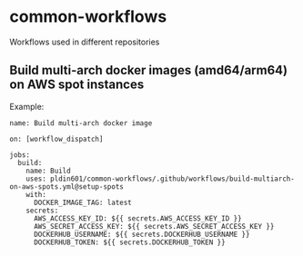 # common-workflows
Workflows used in different repositories

## Build multi-arch docker images (amd64/arm64) on AWS spot instances

Example:

```
name: Build multi-arch docker image

on: [workflow_dispatch]

jobs:
  build:
    name: Build
    uses: pldin601/common-workflows/.github/workflows/build-multiarch-on-aws-spots.yml@setup-spots
    with:
      DOCKER_IMAGE_TAG: latest
    secrets:
      AWS_ACCESS_KEY_ID: ${{ secrets.AWS_ACCESS_KEY_ID }}
      AWS_SECRET_ACCESS_KEY: ${{ secrets.AWS_SECRET_ACCESS_KEY }}
      DOCKERHUB_USERNAME: ${{ secrets.DOCKERHUB_USERNAME }}
      DOCKERHUB_TOKEN: ${{ secrets.DOCKERHUB_TOKEN }}
```
